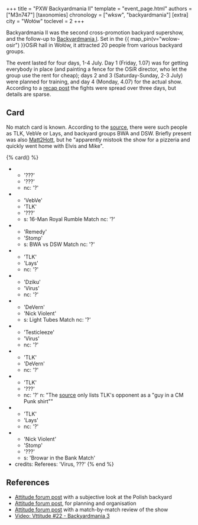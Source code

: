 +++
title = "PXW Backyardmania II"
template = "event_page.html"
authors = ["M3n747"]
[taxonomies]
chronology = ["wksw", "backyardmania"]
[extra]
city = "Wołów"
toclevel = 2
+++

Backyardmania II was the second cross-promotion backyard supershow, and the follow-up to [Backyardmania I](@/e/wksw/2010-07-27-wksw-backyardmania-1.md). Set in the {{ map_pin(v="wolow-osir") }}OSiR hall in Wołów, it attracted 20 people from various backyard groups.

The event lasted for four days, 1-4 July. Day 1 (Friday, 1.07) was for getting everybody in place (and painting a fence for the OSiR director, who let the group use the rent for cheap); days 2 and 3 (Saturday-Sunday, 2-3 July) were planned for training, and day 4 (Monday, 4.07) for the actual show. According to a [recap post][podsumowanie] the fights were spread over three days, but details are sparse.

## Card

No match card is known. According to the [source][atti], there were such people as TLK, VebVe or Lays, and backyard groups BWA and DSW. Briefly present was also [Matt2Hott](@/w/matt2hot.md), but he "apparently mistook the show for a pizzeria and quickly went home with Elvis and Mike".

{% card() %}
- - '???'
  - '???'
  - nc: '?'
- - 'VebVe'
  - 'TLK'
  - '???'
  - s: 16-Man Royal Rumble Match
    nc: '?'
- - 'Remedy'
  - 'Stomp'
  - s: BWA vs DSW Match
    nc: '?'
- - 'TLK'
  - 'Lays'
  - nc: '?'
- - 'Dziku'
  - 'Virus'
  - nc: '?'
- - 'DeVern'
  - 'Nick Violent'
  - s: Light Tubes Match
    nc: '?'
- - 'Testicleeze'
  - 'Virus'
  - nc: '?'
- - 'TLK'
  - 'DeVern'
  - nc: '?'
- - 'TLK'
  - '???'
  - nc: '?'
    n: "The [source][podsumowanie] only lists TLK's opponent as a &quot;guy in a CM Punk shirt&quot;"
- - 'TLK'
  - 'Lays'
  - nc: '?'
- - 'Nick Violent'
  - 'Stomp'
  - '???'
  - s: 'Browar in the Bank Match'
- credits:
    Referees: 'Virus, ???'
{% end %}

## References

* [Attitude forum post][atti] with a subjective look at the Polish backyard
* [Attitude forum post](https://forum.wrestling.pl/topic/25023-backyardmania-2/#comment-234308), for planning and organisation
* [Attitude forum post][podsumowanie] with a match-by-match review of the show
* [Video: Vttitude #22 - Backyardmania 3](https://www.youtube.com/watch?v=wrp72bHhXOc)

[atti]: https://forum.wrestling.pl/topic/28501-dok%C4%85d-zmierzasz-backyardzie/#comment-272796
[podsumowanie]: https://forum.wrestling.pl/topic/27379-backyardmania-ii/#comment-259789
